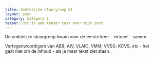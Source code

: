 ```yaml
---
title: Ambtelijke stuurgroep 01
layout: post
category: Category 1
teaser: Dit is een teaser text voor mijn post
---
```

De ambtelijke stuurgroep kwam voor de eerste keer - virtueel - samen.

Vertegenwoordigers van ABB, AIV, VLAIO, VMM, VVSG, KCVS, etc - het gaat niet om de inhoud - als je maar tekst ziet staan.

